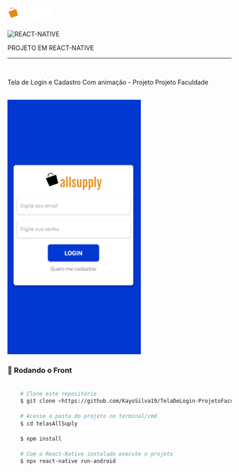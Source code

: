 
<img id="logo" src="./src/Assets/logo.png" alt="Logo Do Projeto" width="100" />
</br></br>
<img align="center" alt="REACT-NATIVE" 
        src="https://img.shields.io/badge/React_Native-20232A?style=for-the-badge&logo=react&logoColor=61DAFB">
<p>PROJETO EM REACT-NATIVE</p>
<hr>
</br>
    <p aling="center"> Tela de Login e Cadastro Com animação - Projeto Projeto Faculdade</p>
</br>
  <img id="logo" src="./src/assets/Tela.png" alt="Logo Do Projeto" width="300" />
   
</br>

### 🎲 Rodando o Front 

```bash

    # Clone este repositório  
    $ git clone <https://github.com/KayoSilva19/TelaDeLogin-ProjetoFaculdade>

    # Acesse a pasta do projeto no terminal/cmd
    $ cd telasAllSuply

    $ npm install

    # Com o React-Native instalado execute o projeto
    $ npx react-native run-android

